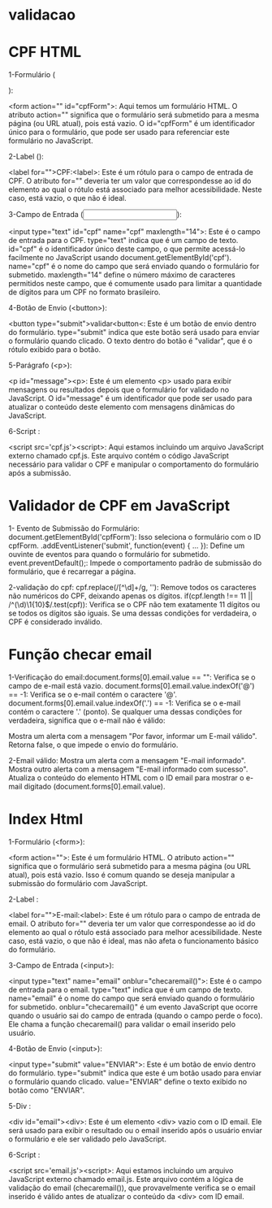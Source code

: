 # validacao

# CPF HTML
1-Formulário (<form>):

&lt;form action="" id="cpfForm"&gt;: Aqui temos um formulário HTML. O atributo action="" significa que o formulário será submetido para a mesma página (ou URL atual), pois está vazio. O id="cpfForm" é um identificador único para o formulário, que pode ser usado para referenciar este formulário no JavaScript.

2-Label (<label>):

&lt;label for=""&gt;CPF:&lt;label&gt;: Este é um rótulo para o campo de entrada de CPF. O atributo for="" deveria ter um valor que correspondesse ao id do elemento ao qual o rótulo está associado para melhor acessibilidade. Neste caso, está vazio, o que não é ideal.

3-Campo de Entrada (<input>):

&lt;input type="text" id="cpf" name="cpf" maxlength="14"&gt;: Este é o campo de entrada para o CPF.
type="text" indica que é um campo de texto.
id="cpf" é o identificador único deste campo, o que permite acessá-lo facilmente no JavaScript usando document.getElementById('cpf').
name="cpf" é o nome do campo que será enviado quando o formulário for submetido.
maxlength="14" define o número máximo de caracteres permitidos neste campo, que é comumente usado para limitar a quantidade de dígitos para um CPF no formato brasileiro.

4-Botão de Envio (&lt;button&gt;):

&lt;button type="submit"&gt;validar&lt;button&lt;: Este é um botão de envio dentro do formulário.
type="submit" indica que este botão será usado para enviar o formulário quando clicado.
O texto dentro do botão é "validar", que é o rótulo exibido para o botão.

5-Parágrafo (&lt;p&gt;):

&lt;p id="message"&gt;&lt;p&gt;: Este é um elemento &lt;p&gt; usado para exibir mensagens ou resultados depois que o formulário for validado no JavaScript. O id="message" é um identificador que pode ser usado para atualizar o conteúdo deste elemento com mensagens dinâmicas do JavaScript.

6-Script :

&lt;script src='cpf.js'&gt;&lt;script&gt;: Aqui estamos incluindo um arquivo JavaScript externo chamado cpf.js. Este arquivo contém o código JavaScript necessário para validar o CPF e manipular o comportamento do formulário após a submissão.


# Validador de CPF em JavaScript
1- Evento de Submissão do Formulário:
document.getElementById('cpfForm'): Isso seleciona o formulário com o ID cpfForm.
.addEventListener('submit', function(event) { ... }): Define um ouvinte de eventos para quando o formulário for submetido.
event.preventDefault();: Impede o comportamento padrão de submissão do formulário, que é recarregar a página.

2-validação do cpf:
cpf.replace(/[^\d]+/g, ''): Remove todos os caracteres não numéricos do CPF, deixando apenas os dígitos.
if(cpf.length !== 11 || /^(\d)\1{10}$/.test(cpf)): Verifica se o CPF não tem exatamente 11 dígitos ou se todos os dígitos são iguais. Se uma dessas condições for verdadeira, o CPF é considerado inválido.

# Função checar email
1-Verificação do email:document.forms[0].email.value == "": Verifica se o campo de e-mail está vazio.
document.forms[0].email.value.indexOf('@') == -1: Verifica se o e-mail contém o caractere '@'.
document.forms[0].email.value.indexOf('.') == -1: Verifica se o e-mail contém o caractere '.' (ponto).
Se qualquer uma dessas condições for verdadeira, significa que o e-mail não é válido:

Mostra um alerta com a mensagem "Por favor, informar um E-mail válido".
Retorna false, o que impede o envio do formulário.

2-Email válido:
Mostra um alerta com a mensagem "E-mail informado".
Mostra outro alerta com a mensagem "E-mail informado com sucesso".
Atualiza o conteúdo do elemento HTML com o ID email para mostrar o e-mail digitado (document.forms[0].email.value).

# Index Html
 
 1-Formulário (&lt;form&gt;):

&lt;form action=""&gt;: Este é um formulário HTML. O atributo action="" significa que o formulário será submetido para a mesma página (ou URL atual), pois está vazio. Isso é comum quando se deseja manipular a submissão do formulário com JavaScript.

2-Label :

&lt;label for=""&gt;E-mail:&lt;label&gt;: Este é um rótulo para o campo de entrada de email. O atributo for="" deveria ter um valor que correspondesse ao id do elemento ao qual o rótulo está associado para melhor acessibilidade. Neste caso, está vazio, o que não é ideal, mas não afeta o funcionamento básico do formulário.

3-Campo de Entrada (&lt;input&gt;):

&lt;input type="text" name="email" onblur="checaremail()"&gt;: Este é o campo de entrada para o email.
type="text" indica que é um campo de texto.
name="email" é o nome do campo que será enviado quando o formulário for submetido.
onblur="checaremail()" é um evento JavaScript que ocorre quando o usuário sai do campo de entrada (quando o campo perde o foco). Ele chama a função checaremail() para validar o email inserido pelo usuário.

4-Botão de Envio (&lt;input&gt;):

&lt;input type="submit" value="ENVIAR"&gt;: Este é um botão de envio dentro do formulário.
type="submit" indica que este é um botão usado para enviar o formulário quando clicado.
value="ENVIAR" define o texto exibido no botão como "ENVIAR".

5-Div :

&lt;div id="email"&gt;&lt;div&gt;: Este é um elemento &lt;div&gt; vazio com o ID email. Ele será usado para exibir o resultado ou o email inserido após o usuário enviar o formulário e ele ser validado pelo JavaScript.

6-Script :

&lt;script src='email.js'&gt;&lt;script&gt;: Aqui estamos incluindo um arquivo JavaScript externo chamado email.js. Este arquivo contém a lógica de validação do email (checaremail()), que provavelmente verifica se o email inserido é válido antes de atualizar o conteúdo da &lt;div&gt; com ID email.